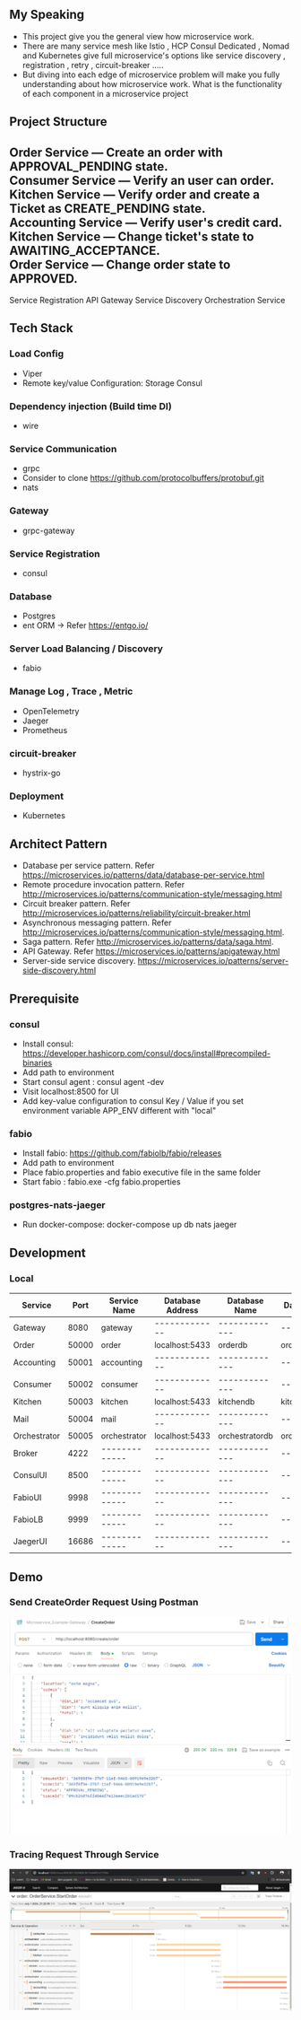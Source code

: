 ## My Speaking
- This project give you the general view how microservice work.
- There are many service mesh like Istio , HCP Consul Dedicated , Nomad and Kubernetes give full microservice's options like service discovery , registration , retry , circuit-breaker .....
- But diving into each edge of microservice problem will make you fully understanding about how microservice work. What is the functionality of each component in a microservice project

## Project Structure
Order Service — Create an order with APPROVAL_PENDING state. \
Consumer Service — Verify an user can order. \
Kitchen Service — Verify order and create a Ticket as CREATE_PENDING state.\
Accounting Service — Verify user's credit card.\
Kitchen Service — Change ticket's state to AWAITING_ACCEPTANCE.\
Order Service — Change order state to APPROVED.
------------------
Service Registration
API Gateway Service 
Discovery
Orchestration Service

## Tech Stack
### Load Config
  + Viper
  + Remote key/value Configuration:  Storage Consul
### Dependency injection (Build time DI)
  + wire
### Service Communication
  + grpc 
  + Consider to clone https://github.com/protocolbuffers/protobuf.git
  + nats
### Gateway
  + grpc-gateway
### Service Registration
  + consul
### Database
  + Postgres
  + ent ORM -> Refer https://entgo.io/
### Server Load Balancing / Discovery
  + fabio
### Manage Log , Trace , Metric
  + OpenTelemetry
  + Jaeger
  + Prometheus
### circuit-breaker
  + hystrix-go
### Deployment
  + Kubernetes

## Architect Pattern
- Database per service pattern. Refer https://microservices.io/patterns/data/database-per-service.html
- Remote procedure invocation pattern. Refer http://microservices.io/patterns/communication-style/messaging.html
- Circuit breaker pattern. Refer http://microservices.io/patterns/reliability/circuit-breaker.html
- Asynchronous messaging pattern. Refer http://microservices.io/patterns/communication-style/messaging.html.
- Saga pattern. Refer http://microservices.io/patterns/data/saga.html.
- API Gateway. Refer https://microservices.io/patterns/apigateway.html
- Server-side service discovery. https://microservices.io/patterns/server-side-discovery.html

## Prerequisite
### consul
   + Install consul: https://developer.hashicorp.com/consul/docs/install#precompiled-binaries
   + Add path to environment
   + Start consul agent : consul agent -dev
   + Visit localhost:8500 for UI
   + Add key-value configuration to consul Key / Value if you set environment variable APP_ENV different with "local"
### fabio
   + Install fabio: https://github.com/fabiolb/fabio/releases
   + Add path to environment
   + Place fabio.properties and fabio executive file in the same folder
   + Start fabio : fabio.exe -cfg fabio.properties
### postgres-nats-jaeger
   + Run docker-compose: docker-compose up db nats jaeger

## Development
### Local
| **Service**  | **Port** | **Service Name** | **Database Address** | **Database Name** | **Database UserName/Password**   |
|--------------|----------|------------------|----------------------|-------------------|----------------------------------|
| Gateway      | 8080     | gateway          | -------------        | -------------     | -------------                    |
| Order        | 50000    | order            | localhost:5433       | orderdb           | orderuser/orderpwd               |
| Accounting   | 50001    | accounting       | -------------        | -------------     | -------------                    |
| Consumer     | 50002    | consumer         | -------------        | -------------     | -------------                    |
| Kitchen      | 50003    | kitchen          | localhost:5433       | kitchendb         | kitchenuser/kitchenpwd           |
| Mail         | 50004    | mail             | -------------        | -------------     | -------------                    |
| Orchestrator | 50005    | orchestrator     | localhost:5433       | orchestratordb    | orchestratoruser/orchestratorpwd |
| Broker       | 4222     | -------------    | -------------        | -------------     | -------------                    |
| ConsulUI     | 8500     | -------------    | -------------        | -------------     | -------------                    |
| FabioUI      | 9998     | -------------    | -------------        | -------------     | -------------                    |
| FabioLB      | 9999     | -------------    | -------------        | -------------     | -------------                    |
| JaegerUI     | 16686    | -------------    | -------------        | -------------     | -------------                    |


## Demo
### Send CreateOrder Request Using Postman
[![Create Order](./docs/img_2.png)](./docs/img_2.png)
### Tracing Request Through Service
[![Tracing Request](./docs/img_1.png)](./docs/img_1.png)
